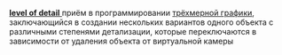 [**level of detail** ](https://ru.wikipedia.org/wiki/Level_of_Detail)
приём в программировании [трёхмерной графики](https://ru.wikipedia.org/wiki/%D0%A2%D1%80%D1%91%D1%85%D0%BC%D0%B5%D1%80%D0%BD%D0%B0%D1%8F_%D0%B3%D1%80%D0%B0%D1%84%D0%B8%D0%BA%D0%B0 "Трёхмерная графика"), заключающийся в создании нескольких вариантов одного объекта с различными степенями детализации, которые переключаются в зависимости от удаления объекта от виртуальной камеры